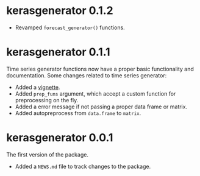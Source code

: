 # kerasgenerator 0.1.2

* Revamped `forecast_generator()` functions.

# kerasgenerator 0.1.1

Time series generator functions now have a proper basic functionality and documentation. Some changes related to time series generator:

* Added a [vignette](/articles/timeseries).
* Added `prep_funs` argument, which accept a custom function for preprocessing on the fly.
* Added a error message if not passing a proper data frame or matrix.
* Added autopreprocess from `data.frame` to `matrix`.

# kerasgenerator 0.0.1

The first version of the package.

* Added a `NEWS.md` file to track changes to the package.
